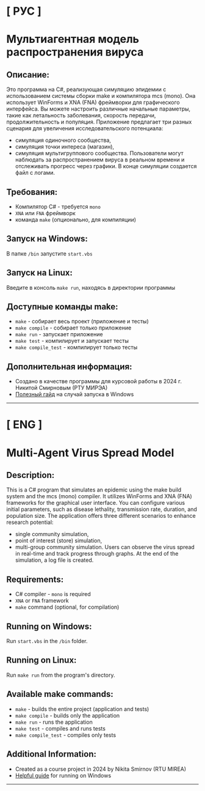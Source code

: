 # [ РУС ]
# Мультиагентная модель распространения вируса
## Описание:
Это программа на C#, реализующая симуляцию эпидемии с использованием системы сборки make и компилятора mcs (mono). Она использует WinForms и XNA (FNA) фреймворки для графического интерфейса. Вы можете настроить различные начальные параметры, такие как летальность заболевания, скорость передачи, продолжительность и популяция.
Приложение предлагает три разных сценария для увеличения исследовательского потенциала:
- симуляция одиночного сообщества,
- симуляция точки интереса (магазин),
- симуляция мультигруппового сообщества.
Пользователи могут наблюдать за распространением вируса в реальном времени и отслеживать прогресс через графики. В конце симуляции создается файл с логами.

## Требования:
- Компилятор C# - требуется `mono`
- `XNA` или `FNA` фреймворк
- команда `make` (опционально, для компиляции)

## Запуск на Windows:
В папке `/bin` запустите `start.vbs`

## Запуск на Linux:
Введите в консоль `make run`, находясь в директории программы

## Доступные команды make:
- `make` - собирает весь проект (приложение и тесты)
- `make compile` - собирает только приложение
- `make run` - запускает приложение
- `make test` - компилирует и запускает тесты
- `make compile_test` - компилирует только тесты

## Дополнительная информация:
- Создано в качестве программы для курсовой работы в 2024 г. Никитой Смирновым (РТУ МИРЭА)
- [Полезный гайд](https://www.youtube.com/watch?v=Jbld5ZrW3ls) на случай запуска в Windows

---


# [ ENG ]
# Multi-Agent Virus Spread Model
## Description:
This is a C# program that simulates an epidemic using the make build system and the mcs (mono) compiler. It utilizes WinForms and XNA (FNA) frameworks for the graphical user interface. You can configure various initial parameters, such as disease lethality, transmission rate, duration, and population size.
The application offers three different scenarios to enhance research potential:
- single community simulation,
- point of interest (store) simulation,
- multi-group community simulation.
Users can observe the virus spread in real-time and track progress through graphs. At the end of the simulation, a log file is created.

## Requirements:
- C# compiler - `mono` is required
- `XNA` or `FNA` framework
- `make` command (optional, for compilation)

## Running on Windows:
Run `start.vbs` in the `/bin` folder.

## Running on Linux:
Run `make run` from the program's directory.

## Available make commands:
- `make` - builds the entire project (application and tests)
- `make compile` - builds only the application
- `make run` - runs the application
- `make test` - compiles and runs tests
- `make compile_test` - compiles only tests

## Additional Information:
- Created as a course project in 2024 by Nikita Smirnov (RTU MIREA)
- [Helpful guide](https://www.youtube.com/watch?v=Jbld5ZrW3ls) for running on Windows

---
